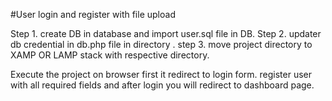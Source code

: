 #User login and register with file upload

Step 1. create DB in database and import user.sql file in DB.
Step 2. updater db credential in db.php file in directory .
step 3. move project directory to XAMP OR LAMP stack with respective directory.

Execute the project on browser first it redirect to login form.
register user with all required fields and after login you will redirect to dashboard page. 
